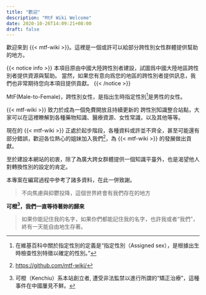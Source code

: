 ```yaml
---
title: "歡迎"
description: "MtF Wiki Welcome"
date: 2020-10-26T14:09:21+08:00
draft: false
---
```



歡迎來到 {{< mtf-wiki >}}。這裡是一個或許可以給部分跨性別女性群體提供幫助的地方。

{{< notice info >}}
本項目原由中國大陸跨性別者建設，試圖爲中國大陸地區跨性別者提供資源與幫助。
當然，如果您有意向爲您的地區的跨性別者提供訊息，我們也非常期待您向本項目提供貢獻。
{{< /notice >}}


MtF(Male-to-Female)，跨性別女性，是指出生時指定性別[^1]是男性的女性。  

{{< mtf-wiki >}} 致力於成為一個免費開放且持續更新的 跨性別知識整合站點，大家可以在這裡瞭解到各種藥物知識、醫療資源、女性常識，以及其他等等。  

現在的 {{< mtf-wiki >}} 正處於起步階段，各種資料或許並不齊全，甚至可能還有部分錯誤，歡迎各位熱心的姐妹加入我們[^2]，為 {{< mtf-wiki >}} 的發展做出貢獻。  

至於建設本網站的初衷，除了為廣大跨女群體提供一個知識平臺外，也是渴望他人對轉換性別的設定的肯定。

本專案在編寫過程中參考了諸多資料，在此一併致謝。

> 不向焦慮與抑鬱投降，這個世界終會有我們存在的地方

**可橙[^k]，我們一直等待著妳的歸來**

> 如果你能記住我的名字，如果你們都能記住我的名字，也許我或者“我們”，終有一天能自由地生存著。

[^1]: 在維基百科中關於指定性別的定義是“指定性別（Assigned sex），是根據出生時檢查性別特徵以確定的性別。”

[^2]: https://github.com/mtf-wiki/

[^k]: 可橙（Kenchiu）系本站創立者, 遭受非法監禁以進行所謂的“矯正治療”，這種事件在中國屢見不鮮。
